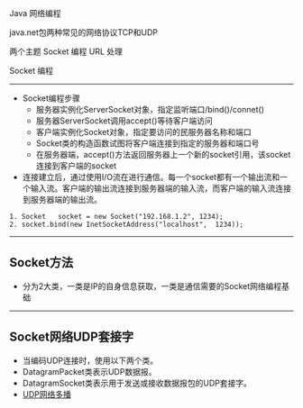 Java 网络编程

java.net包两种常见的网络协议TCP和UDP

两个主题
Socket 编程
URL 处理

Socket 编程 

---

- Socket编程步骤
	- 服务器实例化ServerSocket对象，指定监听端口/bind()/connet()
	- 服务器ServerSocket调用accept()等待客户端访问
	- 客户端实例化Socket对象，指定要访问的民服务器名称和端口
	- Socket类的构造函数试图将客户端连接到指定的服务器和端口号
	- 在服务器端，accept()方法返回服务器上一个新的socket引用，该socket连接到客户端的socket
- 连接建立后，通过使用I/O流在进行通信。每一个socket都有一个输出流和一个输入流。客户端的输出流连接到服务器端的输入流，而客户端的输入流连接到服务器端的输出流。 

```
1. Socket   socket = new Socket("192.168.1.2", 1234);
2. socket.bind(new InetSocketAddress("localhost",  1234));
```

---

## Socket方法

- 分为2大类，一类是IP的自身信息获取，一类是通信需要的Socket网络编程基础

---

## Socket网络UDP套接字

- 当编码UDP连接时，使用以下两个类。
- DatagramPacket类表示UDP数据报。
- DatagramSocket类表示用于发送或接收数据报包的UDP套接字。
- [UDP网络多播](https://www.w3cschool.cn/java/java-network-udp-multicast.html)